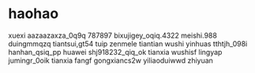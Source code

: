 # haohao
xuexi
aazaazaxza_0q9q
787897
bixujigey_oqiq.4322
meishi.988
duingmmqzq
tiantsui,gt54
tuip
zenmele
tiantian
wushi
yinhuas
tthtjh_098i
hanhan_qsiq_pp
huawei
shj918232_qiq_ok
tianxia
wushisf
lingyap
jumingr_0oik
tianxia
fangf
gongxiancs2w
yiliaoduiwwd
zhiyuan
